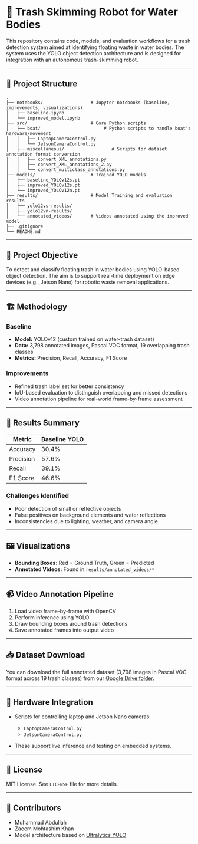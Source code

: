 # 🧹 Trash Skimming Robot for Water Bodies

This repository contains code, models, and evaluation workflows for a trash detection system aimed at identifying floating waste in water bodies. The system uses the YOLO object detection architecture and is designed for integration with an autonomous trash-skimming robot.

---

## 📂 Project Structure

```
.
├── notebooks/                  # Jupyter notebooks (baseline, improvements, visualizations)
│   ├── baseline.ipynb
│   └── improved_model.ipynb
├── src/                        # Core Python scripts
│   ├── boat/                        # Python scripts to handle boat's hardware/movement
│   │   ├── LaptopCameraControl.py
│   │   └── JetsonCameraControl.py
│   ├── miscellaneous/                  # Scripts for dataset annotation format conversion
│   │   ├── convert_XML_annotations.py
│   │   ├── convert_XML_annotations_2.py
│   │   └── convert_multiclass_annotations.py
├── models/                     # Trained YOLO models
│   ├── baseline_YOLOv12s.pt
│   ├── improved_YOLOv12s.pt
│   └── improved_YOLOv12n.pt
├── results/                    # Model Training and evaluation results
│   ├── yolo12vs-results/
│   ├── yolo12vn-results/
│   └── annotated_videos/       # Videos annotated using the improved model
├── .gitignore
└── README.md
```

---

## 🧠 Project Objective

To detect and classify floating trash in water bodies using YOLO-based object detection. The aim is to support real-time deployment on edge devices (e.g., Jetson Nano) for robotic waste removal applications.

---

## 🏗️ Methodology

### Baseline

* **Model:** YOLOv12 (custom trained on water-trash dataset)
* **Data:** 3,798 annotated images, Pascal VOC format, 19 overlapping trash classes
* **Metrics:** Precision, Recall, Accuracy, F1 Score

### Improvements

* Refined trash label set for better consistency
* IoU-based evaluation to distinguish overlapping and missed detections
* Video annotation pipeline for real-world frame-by-frame assessment

---

## 🎯 Results Summary

| Metric    | Baseline YOLO |
| --------- | ------------- |
| Accuracy  | 30.4%         |
| Precision | 57.6%         |
| Recall    | 39.1%         |
| F1 Score  | 46.6%         |

### Challenges Identified

* Poor detection of small or reflective objects
* False positives on background elements and water reflections
* Inconsistencies due to lighting, weather, and camera angle

---

## 🖼️ Visualizations

* **Bounding Boxes:** Red = Ground Truth, Green = Predicted
* **Annotated Videos:** Found in `results/annotated_videos/*`

---

## 📹 Video Annotation Pipeline

1. Load video frame-by-frame with OpenCV
2. Perform inference using YOLO
3. Draw bounding boxes around trash detections
4. Save annotated frames into output video

---

## 📥 Dataset Download

You can download the full annotated dataset (3,798 images in Pascal VOC format across 19 trash classes) from our [Google Drive folder](https://drive.google.com/drive/folders/1ZbxAAX6zW6dkYCFI0oDsz_aC7dxq5Ohy?usp=share_link).

---


## 🤖 Hardware Integration

* Scripts for controlling laptop and Jetson Nano cameras:

  * `LaptopCameraControl.py`
  * `JetsonCameraControl.py`
* These support live inference and testing on embedded systems.

---

## 📜 License

MIT License. See `LICENSE` file for more details.

---

## 👥 Contributors

* Muhammad Abdullah 
* Zaeem Mohtashim Khan
* Model architecture based on [Ultralytics YOLO](https://github.com/ultralytics/ultralytics)


